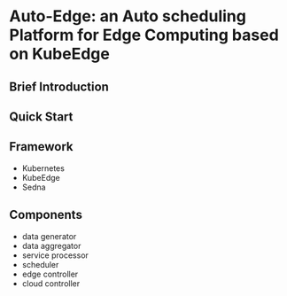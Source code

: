 # Auto-Edge: an Auto scheduling Platform for Edge Computing based on KubeEdge

## Brief Introduction

## Quick Start

## Framework
- Kubernetes
- KubeEdge
- Sedna

## Components
- data generator
- data aggregator
- service processor
- scheduler
- edge controller
- cloud controller